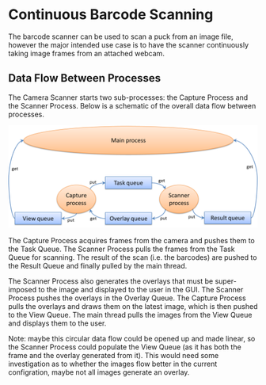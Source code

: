 Continuous Barcode Scanning
===========================
The barcode scanner can be used to scan a puck from an image file, however the major intended use case is to have the scanner continuously taking image frames from an attached webcam.

Data Flow Between Processes
---------------------------
The Camera Scanner starts two sub-processes: the Capture Process and the Scanner Process. Below is a schematic of the overall data flow between processes.

![](img/CameraDataFlow.png)

The Capture Process acquires frames from the camera and pushes them to the Task Queue. The Scanner Process pulls the frames from the Task Queue for scanning. The result of the scan (i.e. the barcodes) are pushed to the Result Queue and finally pulled by the main thread.

The Scanner Process also generates the overlays that must be super-imposed to the image and displayed to the user in the GUI. The Scanner Process pushes the overlays in the Overlay Queue. The Capture Process pulls the overlays and draws them on the latest image, which is then pushed to the View Queue. The main thread pulls the images from the View Queue and displays them to the user.

Note: maybe this circular data flow could be opened up and made linear, so the Scanner Process could populate the View Queue (as it has both the frame and the overlay generated from it). This would need some investigation as to whether the images flow better in the current configration, maybe not all images generate an overlay.


